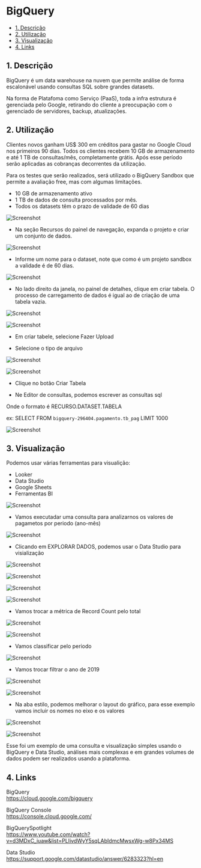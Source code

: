 # BigQuery

- [1. Descrição](#link1)
- [2. Utilização](#link2)
- [3. Visualização](#link3)
- [4. Links](#link4)

<a id="link1"></a>
## 1. Descrição

BigQuery é um data warehouse na nuvem que permite análise de forma escalonável usando consultas SQL sobre
grandes datasets.

Na forma de Platafoma como Serviço (PaaS), toda a infra estrutura é gerenciada pelo Google, retirando do cliente a preocupação com o gerenciado de servidores, backup, atualizações.

<a id="link2"></a>
## 2. Utilização

Clientes novos ganham US$ 300 em créditos para gastar no Google Cloud nos primeiros 90 dias. Todos os clientes recebem 10 GB de armazenamento e até 1 TB de consultas/mês, completamente grátis. Após esse período serão aplicadas as cobranças decorrentes da utilização.

Para os testes que serão realizados, será utilizado o BigQuery Sandbox que permite a avaliação free, mas com algumas limitações.

- 10 GB de armazenamento ativo
- 1 TB de dados de consulta processados por mês.
- Todos os datasets têm o prazo de validade de 60 dias

![Screenshot](/images/b01.jpg)

- Na seção Recursos do painel de navegação, expanda o projeto e criar um conjunto de dados.

![Screenshot](/images/b02.jpg)

- Informe um nome para o dataset, note que como é um projeto sandbox a validade é de 60 dias.

![Screenshot](/images/b03.jpg)

- No lado direito da janela, no painel de detalhes, clique em criar tabela. O processo de carregamento de dados é igual ao de criação de uma tabela vazia.

![Screenshot](/images/b04.jpg)

![Screenshot](/images/b05.jpg)

- Em criar tabele, selecione Fazer Upload

- Selecione o tipo de arquivo

![Screenshot](/images/b06.jpg)

![Screenshot](/images/b07.jpg)

- Clique no botão Criar Tabela

- Ne Editor de consultas, podemos escrever as consultas sql

Onde o formato é RECURSO.DATASET.TABELA 

ex: SELECT  FROM `bigquery-296404.pagamento.tb_pag` LIMIT 1000

![Screenshot](/images/b08.jpg)

<a id="link3"></a>
## 3. Visualização

Podemos usar várias ferramentas para visualição:

- Looker
- Data Studio
- Google Sheets
- Ferramentas BI

![Screenshot](/images/v01.jpg)

- Vamos executadar uma consulta para analizarnos os valores de pagametos por periodo (ano-mês)

![Screenshot](/images/b09.jpg)

- Clicando em EXPLORAR DADOS, podemos usar o Data Studio para visialização

![Screenshot](/images/b10.jpg)

![Screenshot](/images/b11.jpg)

![Screenshot](/images/b12.jpg)

![Screenshot](/images/b13.jpg)

- Vamos trocar a métrica de Record Count pelo total

![Screenshot](/images/b14.jpg)

![Screenshot](/images/b15.jpg)

- Vamos classificar pelo periodo

![Screenshot](/images/b16.jpg)

- Vamos trocar filtrar o ano de 2019

![Screenshot](/images/b17.jpg)

![Screenshot](/images/b18.jpg)

- Na aba estilo, podemos melhorar o layout do gráfico, para esse exemplo vamos incluir os nomes no eixo e os valores

![Screenshot](/images/b19.jpg)

![Screenshot](/images/b20.jpg)

Esse foi um exemplo de uma consulta e visualização simples usando o BigQuery e Data Studio, análises mais complexas e em grandes volumes de dados podem ser realizados usando a plataforma.

<a id="link4"></a>
## 4. Links

BigQuery</br>
https://cloud.google.com/bigquery

BigQuery Console</br>
https://console.cloud.google.com/

BigQuerySpotlight</br>
https://www.youtube.com/watch?v=d3MDxC_iuaw&list=PLIivdWyY5sqLAbIdmcMwsxWg-w8Px34MS

Data Studio</br>
https://support.google.com/datastudio/answer/6283323?hl=en